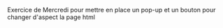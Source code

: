 Exercice de Mercredi pour mettre en place un pop-up et un bouton pour changer d'aspect la page html
